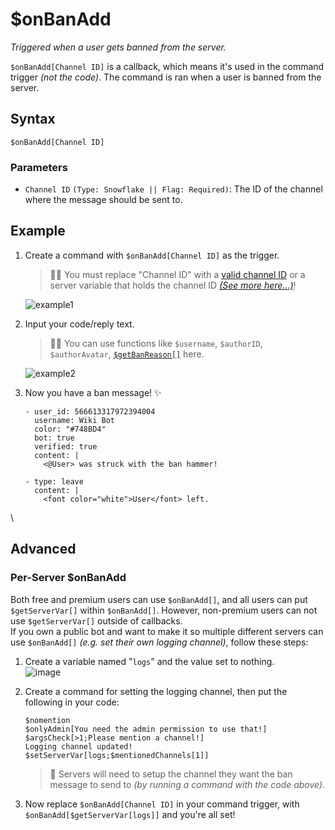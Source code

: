 # $onBanAdd
*Triggered when a user gets banned from the server.*

`$onBanAdd[Channel ID]` is a callback, which means it's used in the command trigger *(not the code)*. The command is ran when a user is banned from the server. 

## Syntax
```
$onBanAdd[Channel ID]
```

### Parameters
- `Channel ID` `(Type: Snowflake || Flag: Required)`: The ID of the channel where the message should be sent to.

## Example
1. Create a command with `$onBanAdd[Channel ID]` as the trigger.
    > 🧙‍♂️ You must replace "Channel ID" with a [valid channel ID](https://support.discord.com/hc/en-us/articles/206346498-Where-can-I-find-my-User-Server-Message-ID-) or a server variable that holds the channel ID [*(See more here...)*](#advanced)!

    ![example1](https://user-images.githubusercontent.com/69215413/129491257-7fa6c9c4-e4b4-47c1-8df0-3f580ffa79bf.png)

2. Input your code/reply text.
    > 🧙‍♂️ You can use functions like `$username`, `$authorID`, `$authorAvatar`, [`$getBanReason[]`](../bdscript/getBanReason.md) here.

    ![example2](https://user-images.githubusercontent.com/69215413/129491086-e6a96af6-edeb-4f2b-b226-0e49ed59f544.png)

3. Now you have a ban message! ✨
   ``` discord yaml
   - user_id: 566613317972394004
     username: Wiki Bot
     color: "#748BD4"
     bot: true
     verified: true
     content: |
       <@User> was struck with the ban hammer!

   - type: leave
     content: |
       <font color="white">User</font> left.
   ```
   
\
## Advanced
### Per-Server $onBanAdd
Both free and premium users can use `$onBanAdd[]`, and all users can put `$getServerVar[]` within `$onBanAdd[]`. However, non-premium users can not use `$getServerVar[]` outside of callbacks.\
If you own a public bot and want to make it so multiple different servers can use `$onBanAdd[]` *(e.g. set their own logging channel)*, follow these steps:

1. Create a variable named "`logs`" and the value set to nothing.\
![image](https://user-images.githubusercontent.com/111157596/239278501-dae381e3-4fe0-4e5f-9cc8-e18d0f56215f.png)

2. Create a command for setting the logging channel, then put the following in your code:
    ```
    $nomention
    $onlyAdmin[You need the admin permission to use that!]
    $argsCheck[>1;Please mention a channel!]
    Logging channel updated!
    $setServerVar[logs;$mentionedChannels[1]]
    ```

    > 📝 Servers will need to setup the channel they want the ban message to send to *(by running a command with the code above)*.

3. Now replace `$onBanAdd[Channel ID]` in your command trigger, with `$onBanAdd[$getServerVar[logs]]` and you're all set!
